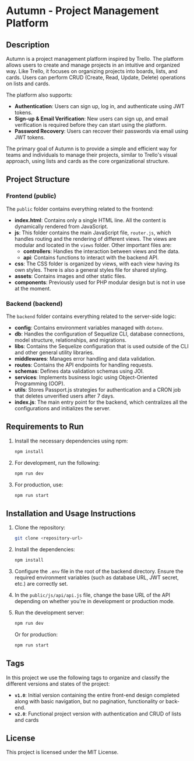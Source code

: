 # **Autumn - Project Management Platform**

## Description
Autumn is a project management platform inspired by Trello. The platform allows users to create and manage projects in an intuitive and organized way. Like Trello, it focuses on organizing projects into boards, lists, and cards. Users can perform CRUD (Create, Read, Update, Delete) operations on lists and cards. 

The platform also supports:
- **Authentication**: Users can sign up, log in, and authenticate using JWT tokens.
- **Sign-up & Email Verification**: New users can sign up, and email verification is required before they can start using the platform.
- **Password Recovery**: Users can recover their passwords via email using JWT tokens.

The primary goal of Autumn is to provide a simple and efficient way for teams and individuals to manage their projects, similar to Trello's visual approach, using lists and cards as the core organizational structure.

## Project Structure

### Frontend (public)
The `public` folder contains everything related to the frontend:
- **index.html**: Contains only a single HTML line. All the content is dynamically rendered from JavaScript.
- **js**: This folder contains the main JavaScript file, `router.js`, which handles routing and the rendering of different views. The views are modular and located in the `views` folder. Other important files are:
  - **controllers**: Handles the interaction between views and the data.
  - **api**: Contains functions to interact with the backend API.
- **css**: The CSS folder is organized by views, with each view having its own styles. There is also a general styles file for shared styling.
- **assets**: Contains images and other static files.
- **components**: Previously used for PHP modular design but is not in use at the moment.

### Backend (backend)
The `backend` folder contains everything related to the server-side logic:
- **config**: Contains environment variables managed with `dotenv`.
- **db**: Handles the configuration of Sequelize CLI, database connections, model structure, relationships, and migrations.
- **libs**: Contains the Sequelize configuration that is used outside of the CLI and other general utility libraries.
- **middlewares**: Manages error handling and data validation.
- **routes**: Contains the API endpoints for handling requests.
- **schemas**: Defines data validation schemas using JOI.
- **services**: Implements business logic using Object-Oriented Programming (OOP).
- **utils**: Stores Passport.js strategies for authentication and a CRON job that deletes unverified users after 7 days.
- **index.js**: The main entry point for the backend, which centralizes all the configurations and initializes the server.

## Requirements to Run

1. Install the necessary dependencies using npm:
    ```bash
    npm install
    ```

2. For development, run the following:
    ```bash
    npm run dev
    ```

3. For production, use:
    ```bash
    npm run start
    ```

## Installation and Usage Instructions

1. Clone the repository:
    ```bash
    git clone <repository-url>
    ```

2. Install the dependencies:
    ```bash
    npm install
    ```

3. Configure the `.env` file in the root of the backend directory. Ensure the required environment variables (such as database URL, JWT secret, etc.) are correctly set.

4. In the `public/js/api/api.js` file, change the base URL of the API depending on whether you're in development or production mode.

5. Run the development server:
    ```bash
    npm run dev
    ```

   Or for production:
    ```bash
    npm run start
    ```


## Tags

In this project we use the following tags to organize and classify the different versions and states of the project:

- **`v1.0`**: Initial version containing the entire front-end design completed along with basic navigation, but no pagination, functionality or back-end.
- **`v2.0`**: Functional project version with authentication and CRUD of lists and cards



## License

This project is licensed under the MIT License.

